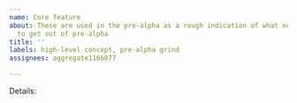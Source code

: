 ```yaml
---
name: Core feature
about: These are used in the pre-alpha as a rough indication of what needs to be done
  to get out of pre-alpha
title: ''
labels: high-level concept, pre-alpha grind
assignees: aggregate1166877

---
```


Details:
